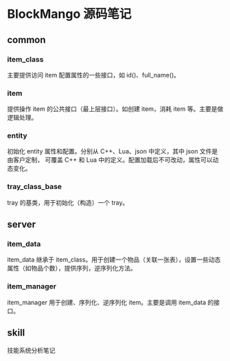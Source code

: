 # BlockMango 源码笔记

## common
### item_class
主要提供访问 item 配置属性的一些接口，如 id()、full_name()。

### item
提供操作 item 的公共接口（最上层接口）。如创建 item，消耗 item 等。主要是做逻辑处理。

### entity
初始化 entity 属性和配置。分别从 C++、Lua、json 中定义，其中 json 文件是由客户定制，
可覆盖 C++ 和 Lua 中的定义。配置加载后不可改动，属性可以动态变化。

### tray_class_base
tray 的基类，用于初始化（构造）一个 tray。
## server
### item_data
item_data 继承于 item_class。用于创建一个物品（关联一张表），设置一些动态属性（如物品个数），提供序列，逆序列化方法。

### item_manager
item_manager 用于创建、序列化、逆序列化 item。主要是调用 item_data 的接口。

## skill
技能系统分析笔记
###